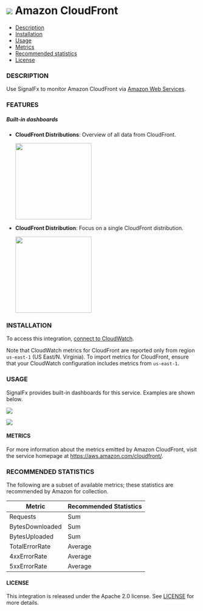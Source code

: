 # ![](./img/integration_awscloudfront.png) Amazon CloudFront

- [Description](#description)
- [Installation](#installation)
- [Usage](#usage)
- [Metrics](#metrics)
- [Recommended statistics](#recommended-statitics)
- [License](#license)

### DESCRIPTION

Use SignalFx to monitor Amazon CloudFront via [Amazon Web Services](https://github.com/signalfx/integrations/tree/master/aws)[](sfx_link:aws).

### FEATURES

##### Built-in dashboards

- **CloudFront Distributions**: Overview of all data from CloudFront.

  [<img src='./img/dashboard_cloudfront_distributions.png' width=200px>](./img/dashboard_cloudfront_distributions.png)
- **CloudFront Distribution**: Focus on a single CloudFront distribution.

  [<img src='./img/dashboard_cloudfront_distribution.png' width=200px>](./img/dashboard_cloudfront_distribution.png)

### INSTALLATION

To access this integration, [connect to CloudWatch](https://github.com/signalfx/integrations/tree/master/aws)[](sfx_link:aws).

Note that CloudWatch metrics for CloudFront are reported only from region `us-east-1` (US East/N. Virginia). To import metrics for CloudFront, ensure that your CloudWatch configuration includes metrics from `us-east-1`.

### USAGE

SignalFx provides built-in dashboards for this service. Examples are shown below.

![](./img/dashboard_cloudfront_distributions.png)

![](./img/dashboard_cloudfront_distribution.png)

#### METRICS

For more information about the metrics emitted by Amazon CloudFront, visit the service homepage at <a target="_blank" href="https://aws.amazon.com/cloudfront/">https://aws.amazon.com/cloudfront/</a>.

<!--- METRICS --->
### RECOMMENDED STATISTICS

The following are a subset of available metrics; these statistics are recommended by Amazon for collection.

| Metric          | Recommended Statistics |
| --------------- | ---------------------- |
| Requests        | Sum                    |
| BytesDownloaded | Sum                    |
| BytesUploaded   | Sum                    |
| TotalErrorRate  | Average                |
| 4xxErrorRate    | Average                |
| 5xxErrorRate    | Average                |


#### LICENSE

This integration is released under the Apache 2.0 license. See [LICENSE](./LICENSE) for more details.
